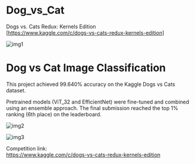 # Dog_vs_Cat

Dogs vs. Cats Redux: Kernels Edition  
[https://www.kaggle.com/c/dogs-vs-cats-redux-kernels-edition]

![img1](Dog_vs_Cat/img/1.png)

# Dog vs Cat Image Classification

This project achieved 99.640% accuracy on the Kaggle Dogs vs Cats dataset.

Pretrained models (ViT_32 and EfficientNet) were fine-tuned and combined using an ensemble approach. The final submission reached the top 1% ranking (6th place) on the leaderboard.

![img2](Dog_vs_Cat/img/2.png)

![img3](Dog_vs_Cat/img/3.png)

Competition link:  
https://www.kaggle.com/c/dogs-vs-cats-redux-kernels-edition


